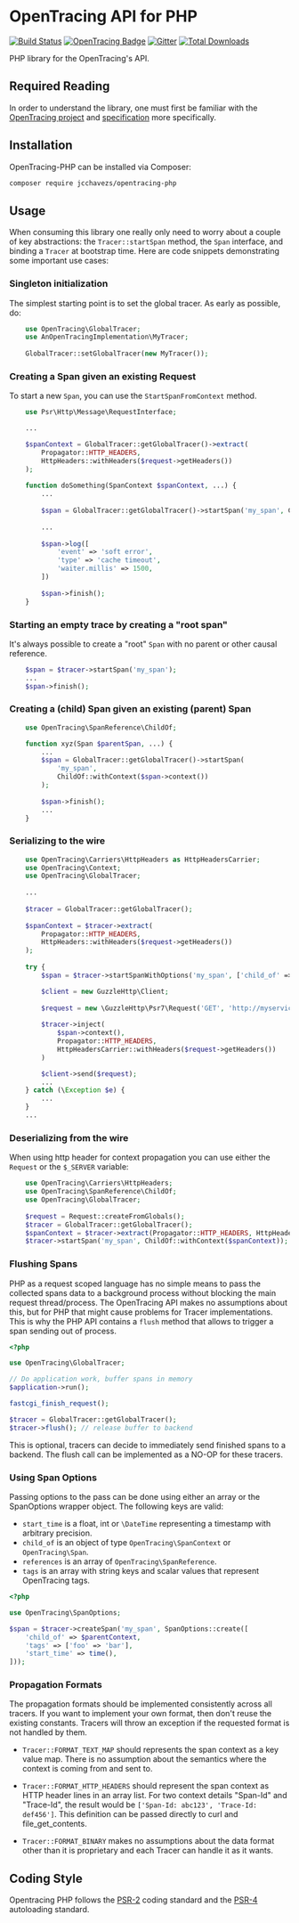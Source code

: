 # OpenTracing API for PHP

[![Build Status](https://travis-ci.org/jcchavezs/opentracing-php.svg?branch=master)](https://travis-ci.org/jcchavezs/opentracing-php) [![OpenTracing Badge](https://img.shields.io/badge/OpenTracing-enabled-blue.svg)](http://opentracing.io) [![Gitter](https://img.shields.io/gitter/room/nwjs/nw.js.svg)](https://gitter.im/opentracing/opentracing-php) [![Total Downloads](https://poser.pugx.org/jcchavezs/opentracing/downloads)](https://packagist.org/packages/jcchavezs/opentracing)

PHP library for the OpenTracing's API.

## Required Reading

In order to understand the library, one must first be familiar with the
[OpenTracing project](http://opentracing.io) and
[specification](http://opentracing.io/documentation/pages/spec.html) more specifically.

## Installation

OpenTracing-PHP can be installed via Composer:

```bash
composer require jcchavezs/opentracing-php
```

## Usage

When consuming this library one really only need to worry about a couple of key
abstractions: the `Tracer::startSpan` method, the `Span` interface, and binding
a `Tracer` at bootstrap time. Here are code snippets demonstrating some important
use cases:

### Singleton initialization

The simplest starting point is to set the global tracer. As early as possible, do:

```php
    use OpenTracing\GlobalTracer;
    use AnOpenTracingImplementation\MyTracer;
    
    GlobalTracer::setGlobalTracer(new MyTracer());
```

### Creating a Span given an existing Request

To start a new `Span`, you can use the `StartSpanFromContext` method.

```php
    use Psr\Http\Message\RequestInterface;

    ...

    $spanContext = GlobalTracer::getGlobalTracer()->extract(
        Propagator::HTTP_HEADERS,
        HttpHeaders::withHeaders($request->getHeaders())
    );
    
    function doSomething(SpanContext $spanContext, ...) {
        ...
        
        $span = GlobalTracer::getGlobalTracer()->startSpan('my_span', ChildOf::withContext($spanContext));
        
        ...
        
        $span->log([
            'event' => 'soft error',
            'type' => 'cache timeout',
            'waiter.millis' => 1500,
        ])
        
        $span->finish();
    }
```

### Starting an empty trace by creating a "root span"

It's always possible to create a "root" `Span` with no parent or other causal
reference.

```php
    $span = $tracer->startSpan('my_span');
    ...
    $span->finish();
```

### Creating a (child) Span given an existing (parent) Span

```php
    use OpenTracing\SpanReference\ChildOf;

    function xyz(Span $parentSpan, ...) {
        ...
        $span = GlobalTracer::getGlobalTracer()->startSpan(
            'my_span',
            ChildOf::withContext($span->context())
        );
        
        $span->finish();
        ...
    }
```

### Serializing to the wire

```php
    use OpenTracing\Carriers\HttpHeaders as HttpHeadersCarrier;
    use OpenTracing\Context;
    use OpenTracing\GlobalTracer;
    
    ...
    
    $tracer = GlobalTracer::getGlobalTracer(); 
    
    $spanContext = $tracer->extract(
        Propagator::HTTP_HEADERS,
        HttpHeaders::withHeaders($request->getHeaders())
    );
    
    try {
        $span = $tracer->startSpanWithOptions('my_span', ['child_of' => $spanContext]);

        $client = new GuzzleHttp\Client;
        
        $request = new \GuzzleHttp\Psr7\Request('GET', 'http://myservice');
        
        $tracer->inject(
            $span->context(),
            Propagator::HTTP_HEADERS,
            HttpHeadersCarrier::withHeaders($request->getHeaders())
        )

        $client->send($request);
        ...
    } catch (\Exception $e) {
        ...
    }
    ...        
```

### Deserializing from the wire

When using http header for context propagation you can use either the `Request` or the `$_SERVER` variable:

```php
    use OpenTracing\Carriers\HttpHeaders;
    use OpenTracing\SpanReference\ChildOf;
    use OpenTracing\GlobalTracer;
    
    $request = Request::createFromGlobals();
    $tracer = GlobalTracer::getGlobalTracer();
    $spanContext = $tracer->extract(Propagator::HTTP_HEADERS, HttpHeaders::fromRequest($request));
    $tracer->startSpan('my_span', ChildOf::withContext($spanContext)); 
```

### Flushing Spans

PHP as a request scoped language has no simple means to pass the collected spans
data to a background process without blocking the main request thread/process.
The OpenTracing API makes no assumptions about this, but for PHP that might
cause problems for Tracer implementations. This is why the PHP API contains a
`flush` method that allows to trigger a span sending out of process.

```php
<?php

use OpenTracing\GlobalTracer;

// Do application work, buffer spans in memory
$application->run();

fastcgi_finish_request();

$tracer = GlobalTracer::getGlobalTracer();
$tracer->flush(); // release buffer to backend
```

This is optional, tracers can decide to immediately send finished spans to a
backend. The flush call can be implemented as a NO-OP for these tracers.


### Using Span Options

Passing options to the pass can be done using either an array or the
SpanOptions wrapper object. The following keys are valid:

- `start_time` is a float, int or `\DateTime` representing a timestamp with arbitrary precision.
- `child_of` is an object of type `OpenTracing\SpanContext` or `OpenTracing\Span`.
- `references` is an array of `OpenTracing\SpanReference`. 
- `tags` is an array with string keys and scalar values that represent OpenTracing tags.

```php
<?php

use OpenTracing\SpanOptions;

$span = $tracer->createSpan('my_span', SpanOptions::create([
    'child_of' => $parentContext,
    'tags' => ['foo' => 'bar'],
    'start_time' => time(),
]));
```

### Propagation Formats

The propagation formats should be implemented consistently across all tracers.
If you want to implement your own format, then don't reuse the existing constants.
Tracers will throw an exception if the requested format is not handled by them.

- `Tracer::FORMAT_TEXT_MAP` should represents the span context as a key value map. There is no
  assumption about the semantics where the context is coming from and sent to.

- `Tracer::FORMAT_HTTP_HEADERS` should represent the span context as HTTP header lines
  in an array list. For two context details "Span-Id" and "Trace-Id", the
  result would be `['Span-Id: abc123', 'Trace-Id: def456']`. This definition can be
  passed directly to curl and file_get_contents.

- `Tracer::FORMAT_BINARY` makes no assumptions about the data format other than it is
  proprietary and each Tracer can handle it as it wants.

## Coding Style

Opentracing PHP follows the [PSR-2](https://github.com/php-fig/fig-standards/blob/master/accepted/PSR-2-coding-style-guide.md)
coding standard and the [PSR-4](https://github.com/php-fig/fig-standards/blob/master/accepted/PSR-4-autoloader.md) autoloading standard.
